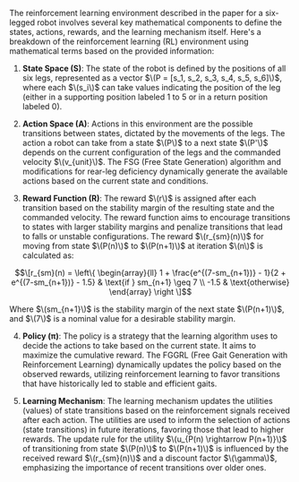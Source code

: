 The reinforcement learning environment described in the paper for a six-legged robot involves several key mathematical components to define the states, actions, rewards, and the learning mechanism itself. Here's a breakdown of the reinforcement learning (RL) environment using mathematical terms based on the provided information:

1. **State Space (S)**: The state of the robot is defined by the positions of all six legs, represented as a vector $\(P = [s_1, s_2, s_3, s_4, s_5, s_6]\)$, where each $\(s_i\)$ can take values indicating the position of the leg (either in a supporting position labeled 1 to 5 or in a return position labeled 0).

2. **Action Space (A)**: Actions in this environment are the possible transitions between states, dictated by the movements of the legs. The action a robot can take from a state $\(P\)$ to a next state $\(P'\)$ depends on the current configuration of the legs and the commanded velocity $\(v_{unit}\)$. The FSG (Free State Generation) algorithm and modifications for rear-leg deficiency dynamically generate the available actions based on the current state and conditions.

3. **Reward Function (R)**: The reward $\(r\)$ is assigned after each transition based on the stability margin of the resulting state and the commanded velocity. The reward function aims to encourage transitions to states with larger stability margins and penalize transitions that lead to falls or unstable configurations. The reward $\(r_{sm}(n)\)$ for moving from state $\(P(n)\)$ to $\(P(n+1)\)$ at iteration $\(n\)$ is calculated as:


$$\[r_{sm}(n) = \left\{
  \begin{array}{ll}
  1 + \frac{e^{(7-sm_{n+1})} - 1}{2 + e^{(7-sm_{n+1})} - 1.5} & \text{if } sm_{n+1} \geq 7 \\
  -1.5 & \text{otherwise}
  \end{array}
\right \]$$



Where $\(sm_{n+1}\)$ is the stability margin of the next state $\(P(n+1)\)$, and $\(7\)$ is a nominal value for a desirable stability margin.

4. **Policy (π)**: The policy is a strategy that the learning algorithm uses to decide the actions to take based on the current state. It aims to maximize the cumulative reward. The FGGRL (Free Gait Generation with Reinforcement Learning) dynamically updates the policy based on the observed rewards, utilizing reinforcement learning to favor transitions that have historically led to stable and efficient gaits.

5. **Learning Mechanism**: The learning mechanism updates the utilities (values) of state transitions based on the reinforcement signals received after each action. The utilities are used to inform the selection of actions (state transitions) in future iterations, favoring those that lead to higher rewards. The update rule for the utility $\(u_{P(n) \rightarrow P(n+1)}\)$ of transitioning from state $\(P(n)\)$ to $\(P(n+1)\)$ is influenced by the received reward $\(r_{sm}(n)\)$ and a discount factor $\(\gamma\)$, emphasizing the importance of recent transitions over older ones.

